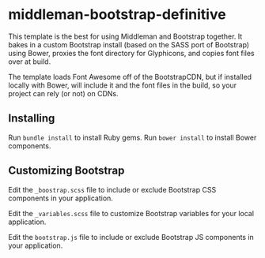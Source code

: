 # middleman-bootstrap-definitive

This template is the best for using Middleman and Bootstrap together. It bakes in a custom Bootstrap install (based on the SASS port of Bootstrap) using Bower, proxies the font directory for Glyphicons, and copies font files over at build.

The template loads Font Awesome off of the BootstrapCDN, but if installed locally with Bower, will include it and the font files in the build, so your project can rely (or not) on CDNs.

## Installing

Run `bundle install` to install Ruby gems. Run `bower install` to install Bower components.

## Customizing Bootstrap

Edit the `_boostrap.scss` file to include or exclude Bootstrap CSS components in your application. 

Edit the `_variables.scss` file to customize Bootstrap variables for your local application.

Edit the `bootstrap.js` file to include or exclude Bootstrap JS components in your application.